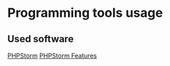 # Programming tools usage 
## Used software
[PHPStorm](https://www.jetbrains.com/phpstorm/)
[PHPStorm Features](https://www.jetbrains.com/phpstorm/features/)